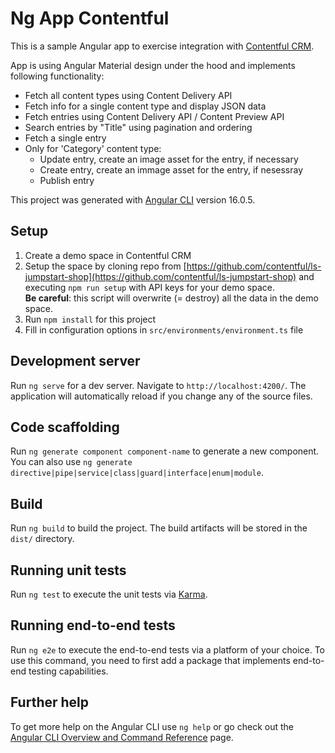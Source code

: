 # Ng App Contentful

This is a sample Angular app to exercise integration with [Contentful CRM](https://www.contentful.com/).

App is using Angular Material design under the hood and implements following functionality:
- Fetch all content types using Content Delivery API
- Fetch info for a single content type and display JSON data
- Fetch entries using Content Delivery API / Content Preview API
- Search entries by "Title" using pagination and ordering
- Fetch a single entry
- Only for 'Category' content type:
    - Update entry, create an image asset for the entry, if necessary
    - Create entry, create an immage asset for the entry, if nesessray
    - Publish entry

This project was generated with [Angular CLI](https://github.com/angular/angular-cli) version 16.0.5.  

## Setup

1. Create a demo space in Contentful CRM
2. Setup the space by cloning repo from [https://github.com/contentful/ls-jumpstart-shop](https://github.com/contentful/ls-jumpstart-shop) and executing `npm run setup` with API keys for your demo space.<br/>**Be careful**: this script will overwrite (= destroy) all the data in the demo space.
4. Run `npm install` for this project
3. Fill in configuration options in `src/environments/environment.ts` file

## Development server

Run `ng serve` for a dev server. Navigate to `http://localhost:4200/`. The application will automatically reload if you change any of the source files.

## Code scaffolding

Run `ng generate component component-name` to generate a new component. You can also use `ng generate directive|pipe|service|class|guard|interface|enum|module`.

## Build

Run `ng build` to build the project. The build artifacts will be stored in the `dist/` directory.

## Running unit tests

Run `ng test` to execute the unit tests via [Karma](https://karma-runner.github.io).

## Running end-to-end tests

Run `ng e2e` to execute the end-to-end tests via a platform of your choice. To use this command, you need to first add a package that implements end-to-end testing capabilities.

## Further help

To get more help on the Angular CLI use `ng help` or go check out the [Angular CLI Overview and Command Reference](https://angular.io/cli) page.
